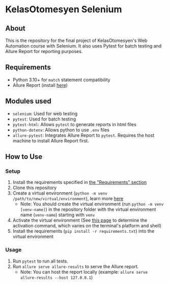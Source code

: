 # KelasOtomesyen Selenium

## About

This is the repository for the final project of KelasOtomesyen's Web Automation course with Selenium. It also uses Pytest for batch testing and Allure Report for reporting purposes.

## Requirements
- Python 3.10+ for `match` statement compatibility
- Allure Report (install [here](https://allurereport.org/docs/install/))

## Modules used

- `selenium`: Used for web testing
- `pytest`: Used for batch testing
- `pytest-html`: Allows `pytest` to generate reports in html files
- `python-dotenv`: Allows python to use `.env` files
- `allure-pytest`: Integrates Allure Report to `pytest`. Requires the host machine to install Allure Report first.

## How to Use

### Setup
1. Install the requirements specified in [the "Requirements" section](#requirements)
2. Clone this repository
3. Create a virtual environment (`python -m venv /path/to/new/virtual/environment`), learn more [here](https://docs.python.org/3/library/venv.html#creating-virtual-environments)
    - Note: You should create the virtual environment (run `python -m venv [venv-name]`) in the repository folder with the virtual environment name (`venv-name`) starting with `venv`
4. Activate the virtual environment (See [this page](https://docs.python.org/3/library/venv.html#how-venvs-work) to determine the activation command, which varies on the terminal's platform and shell)
5. Install the requirements (`pip install -r requirements.txt`) into the virtual environment

### Usage
1. Run `pytest` to run all tests.
2. Run `allure serve allure-results` to serve the Allure report.
     - Note: You can host the report locally (example: `allure serve allure-results --host 127.0.0.1`)
